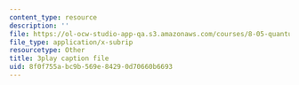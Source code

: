 ```yaml
---
content_type: resource
description: ''
file: https://ol-ocw-studio-app-qa.s3.amazonaws.com/courses/8-05-quantum-physics-ii-fall-2013/8f0f755abc9b569e84290d70660b6693_Oi-JCJePLlc.vtt
file_type: application/x-subrip
resourcetype: Other
title: 3play caption file
uid: 8f0f755a-bc9b-569e-8429-0d70660b6693
---
```

